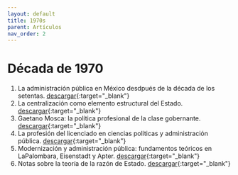 ```yaml
---
layout: default
title: 1970s
parent: Artículos
nav_order: 2
---
```


# Década de 1970
1. La administración pública en México desdpués de la década de los setentas. [descargar](/pdfs/articulos/1970/APmexSetenta.pdf){:target="_blank"}
2. La centralización como elemento estructural del Estado. [descargar](/pdfs/articulos/1970/CentralizacionEstatalSXIX.pdf){:target="_blank"}
3. Gaetano Mosca: la política profesional de la clase gobernante. [descargar](/pdfs/articulos/1970/GaetanoMosca.pdf){:target="_blank"}
4. La profesión del licenciado en ciencias políticas y administración pública. [descargar](/pdfs/articulos/1970/LicCPyAP.pdf){:target="_blank"}
5. Modernización y administración pública: fundamentos teóricos en LaPalombara, Eisenstadt y Apter. [descargar](/pdfs/articulos/1970/ModerAP.pdf){:target="_blank"}
6. Notas sobre la teoría de la razón de Estado. [descargar](/pdfs/articulos/1970/RazonEstado1.pdf){:target="_blank"}
